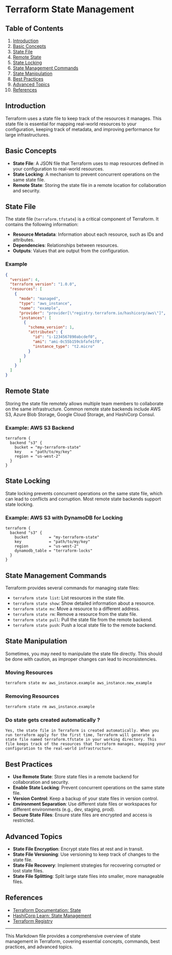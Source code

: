 # Terraform State Management

## Table of Contents
1. [Introduction](#introduction)
2. [Basic Concepts](#basic-concepts)
3. [State File](#state-file)
4. [Remote State](#remote-state)
5. [State Locking](#state-locking)
6. [State Management Commands](#state-management-commands)
7. [State Manipulation](#state-manipulation)
8. [Best Practices](#best-practices)
9. [Advanced Topics](#advanced-topics)
10. [References](#references)

## Introduction
Terraform uses a state file to keep track of the resources it manages. This state file is essential for mapping real-world resources to your configuration, keeping track of metadata, and improving performance for large infrastructures.

## Basic Concepts
- **State File**: A JSON file that Terraform uses to map resources defined in your configuration to real-world resources.
- **State Locking**: A mechanism to prevent concurrent operations on the same state file.
- **Remote State**: Storing the state file in a remote location for collaboration and security.

## State File
The state file (`terraform.tfstate`) is a critical component of Terraform. It contains the following information:
- **Resource Metadata**: Information about each resource, such as IDs and attributes.
- **Dependencies**: Relationships between resources.
- **Outputs**: Values that are output from the configuration.

### Example
```json
{
  "version": 4,
  "terraform_version": "1.0.0",
  "resources": [
    {
      "mode": "managed",
      "type": "aws_instance",
      "name": "example",
      "provider": "provider[\"registry.terraform.io/hashicorp/aws\"]",
      "instances": [
        {
          "schema_version": 1,
          "attributes": {
            "id": "i-1234567890abcdef0",
            "ami": "ami-0c55b159cbfafe1f0",
            "instance_type": "t2.micro"
          }
        }
      ]
    }
  ]
}
```

## Remote State
Storing the state file remotely allows multiple team members to collaborate on the same infrastructure. Common remote state backends include AWS S3, Azure Blob Storage, Google Cloud Storage, and HashiCorp Consul.

### Example: AWS S3 Backend
```hcl
terraform {
  backend "s3" {
    bucket = "my-terraform-state"
    key    = "path/to/my/key"
    region = "us-west-2"
  }
}
```

## State Locking
State locking prevents concurrent operations on the same state file, which can lead to conflicts and corruption. Most remote state backends support state locking.

### Example: AWS S3 with DynamoDB for Locking
```hcl
terraform {
  backend "s3" {
    bucket         = "my-terraform-state"
    key            = "path/to/my/key"
    region         = "us-west-2"
    dynamodb_table = "terraform-locks"
  }
}
```

## State Management Commands
Terraform provides several commands for managing state files:

- `terraform state list`: List resources in the state file.
- `terraform state show`: Show detailed information about a resource.
- `terraform state mv`: Move a resource to a different address.
- `terraform state rm`: Remove a resource from the state file.
- `terraform state pull`: Pull the state file from the remote backend.
- `terraform state push`: Push a local state file to the remote backend.

## State Manipulation
Sometimes, you may need to manipulate the state file directly. This should be done with caution, as improper changes can lead to inconsistencies.

### Moving Resources
```sh
terraform state mv aws_instance.example aws_instance.new_example
```

### Removing Resources
```sh
terraform state rm aws_instance.example
```

### Do state gets created automatically ?

` Yes, the state file in Terraform is created automatically. When you run terraform apply for the first time, Terraform will generate a state file named terraform.tfstate in your working directory. This file keeps track of the resources that Terraform manages, mapping your configuration to the real-world infrastructure. `

## Best Practices
- **Use Remote State**: Store state files in a remote backend for collaboration and security.
- **Enable State Locking**: Prevent concurrent operations on the same state file.
- **Version Control**: Keep a backup of your state files in version control.
- **Environment Separation**: Use different state files or workspaces for different environments (e.g., dev, staging, prod).
- **Secure State Files**: Ensure state files are encrypted and access is restricted.

## Advanced Topics
- **State File Encryption**: Encrypt state files at rest and in transit.
- **State File Versioning**: Use versioning to keep track of changes to the state file.
- **State File Recovery**: Implement strategies for recovering corrupted or lost state files.
- **State File Splitting**: Split large state files into smaller, more manageable files.

## References
- [Terraform Documentation: State](https://www.terraform.io/docs/state/index.html)
- [HashiCorp Learn: State Management](https://learn.hashicorp.com/terraform/state)
- [Terraform Registry](https://registry.terraform.io/)

---

This Markdown file provides a comprehensive overview of state management in Terraform, covering essential concepts, commands, best practices, and advanced topics.